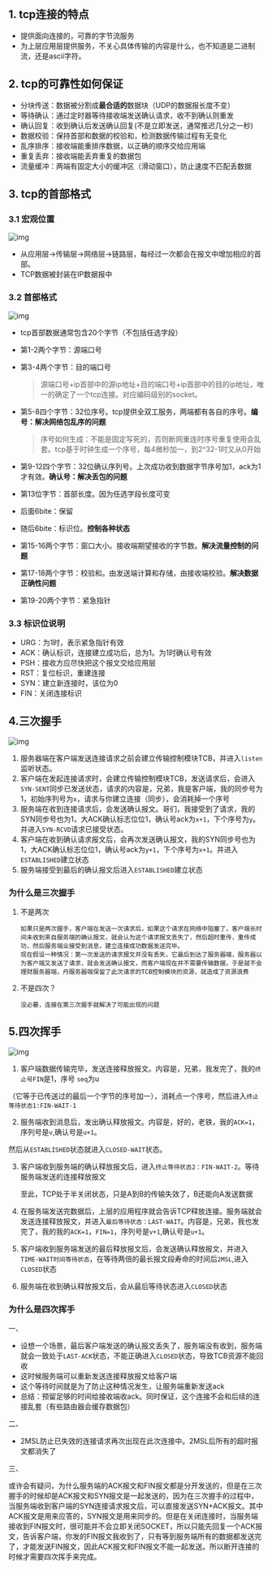 ## 1. tcp连接的特点

- 提供面向连接的，可靠的字节流服务
- 为上层应用层提供服务，不关心具体传输的内容是什么，也不知道是二进制流，还是ascii字符。

## 2. tcp的可靠性如何保证

- 分块传送：数据被分割成**最合适的**数据块（UDP的数据报长度不变）
- 等待确认：通过定时器等待接收端发送确认请求，收不到确认则重发
- 确认回复：收到确认后发送确认回复(不是立即发送，通常推迟几分之一秒)
- 数据校验：保持首部和数据的校验和，检测数据传输过程有无变化
- 乱序排序：接收端能重排序数据，以正确的顺序交给应用端
- 重复丢弃：接收端能丢弃重复的数据包
- 流量缓冲：两端有固定大小的缓冲区（滑动窗口），防止速度不匹配丢数据

## 3. tcp的首部格式

### 3.1 宏观位置

![img](https://user-gold-cdn.xitu.io/2018/9/24/1660a9b6dee9caf5?imageView2/0/w/1280/h/960/format/webp/ignore-error/1)

- 从应用层->传输层->网络层->链路层，每经过一次都会在报文中增加相应的首部。
- TCP数据被封装在IP数据报中

### 3.2 首部格式

![img](https://user-gold-cdn.xitu.io/2018/9/24/1660aa15acdcc530?imageView2/0/w/1280/h/960/format/webp/ignore-error/1)

- tcp首部数据通常包含20个字节（不包括任选字段）

- 第1-2两个字节：源端口号

- 第3-4两个字节：目的端口号

  > 源端口号+ip首部中的源ip地址+目的端口号+ip首部中的目的ip地址，唯一的确定了一个tcp连接。对应编码级别的socket。

- 第5-8四个字节：32位序号。tcp提供全双工服务，两端都有各自的序号。**编号：解决网络包乱序的问题**

  > 序号如何生成：不能是固定写死的，否则断网重连时序号重复使用会乱套。tcp基于时钟生成一个序号，每4微秒加一，到2^32-1时又从0开始

- 第9-12四个字节：32位确认序列号。上次成功收到数据字节序号加1，ack为1才有效。**确认号：解决丢包的问题**

- 第13位字节：首部长度。因为任选字段长度可变

- 后面6bite：保留

- 随后6bite：标识位。**控制各种状态**

- 第15-16两个字节：窗口大小。接收端期望接收的字节数。**解决流量控制的问题**

- 第17-18两个字节：校验和。由发送端计算和存储，由接收端校验。**解决数据正确性问题**

- 第19-20两个字节：紧急指针

### 3.3 标识位说明

- URG：为1时，表示紧急指针有效
- ACK：确认标识，连接建立成功后，总为1。为1时确认号有效
- PSH：接收方应尽快把这个报文交给应用层
- RST：复位标识，重建连接
- SYN：建立新连接时，该位为0
- FIN：关闭连接标识

## 4.三次握手

![img](https://user-gold-cdn.xitu.io/2018/9/24/1660af5dec5b3e88?imageView2/0/w/1280/h/960/format/webp/ignore-error/1)

1. 服务器端在客户端发送连接请求之前会建立传输控制模块TCB，并进入`listen`监听状态。
2. 客户端在发起连接请求时，会建立传输控制模块TCB，发送请求后，会进入`SYN-SENT`同步已发送状态，请求的内容是，兄弟，我是客户端，我的同步号为1，初始序列号为`x`，请求与你建立连接（同步），会消耗掉一个序号
3. 服务端在收到连接请求后，会发送确认报文。哥们，我接受到了请求，我的SYN同步号也为1，大ACK确认标志位位1，确认号ack为`x+1`，下个序号为`y`。并进入`SYN-RCVD`请求已接受状态。
4. 客户端在收到确认请求报文后，会再次发送确认报文，我的SYN同步号也为1，大ACK确认标志位位1，确认号ack为`y+1`，下个序号为`x+1`。并进入`ESTABLISHED`建立状态
5. 服务端接受到最后的确认报文后进入`ESTABLISHED`建立状态

### 为什么是三次握手

1. 不是两次

   ```
   如果只是两次握手，客户端在发送一次请求后，如果这个请求在网络中阻塞了，客户端长时间未收到来自服务端的确认报文，就会认为这个请求报文丢失了，然后超时重传，重传成功，然后服务端业接受到消息，建立连接成功数据发送完毕。
   现在假设一种情况：第一次发送的请求报文并没有丢失，它最后到达了服务器端，服务器以为客户端又发送了请求，就会发送确认报文，而客户端现在并不需要传输数据，于是就不会理财服务器端，丹服务器端保留了此次请求的TCB控制模块的资源，就造成了资源浪费
   ```

2. 不是四次？

   ```
   没必要，连接在第三次握手就解决了可能出现的问题
   ```

## 5.四次挥手

![img](https://user-gold-cdn.xitu.io/2018/9/24/1660b064e8802dba?imageView2/0/w/1280/h/960/format/webp/ignore-error/1)

1. 客户端数据传输完毕，发送连接释放报文。内容是，兄弟，我发完了，我的`终止号FIN`是1，序号 `seq`为u

（它等于已传送过的最后一个字节的序号加一），消耗点一个序号，然后进入`终止等待状态1:FIN-WAIT-1`

2. 服务端收到消息后，发出确认释放报文。内容是，好的，老铁，我的`ACK=1`，序列号是`v`,确认号是`u+1`。

然后从`ESTABLISHED`状态就进入`CLOSED-WAIT`状态。

3. 客户端收到服务端的确认释放报文后，进入`终止等待状态2：FIN-WAIT-2`。等待服务端发送的连接释放报文

   

   至此，TCP处于半关闭状态，只是A到B的传输失效了，B还能向A发送数据

   

4. 在服务端发送完数据后，上层的应用程序就会告诉TCP释放连接。服务端就会发送连接释放报文，并进入`最后等待状态：LAST-WAIT`。内容是，兄弟，我也发完了，我的我的`ACK=1`，`FIN=1`，序列号是`v+1`,确认号是`u+1`。

5. 客户端收到服务端发送的最后释放报文后，会发送确认释放报文，并进入`TIME-WAIT时间等待状态`，在等待两倍的最长报文段寿命的时间后`2MSL`,进入`CLOSED`状态
6. 服务端在收到确认释放报文后，会从最后等待状态进入`CLOSED`状态

### 为什么是四次挥手

一、

* 设想一个场景，最后客户端发送的确认报文丢失了，服务端没有收到，服务端就会一致处于`LAST-ACK`状态，不能正确进入`CLOSED`状态，导致TCB资源不能回收
* 这时候服务端可以重新发送连接释放报文给客户端
* 这个等待时间就是为了防止这种情况发生，让服务端重新发送ack
* 总结：预留足够的时间给接收端收ack。同时保证，这个连接不会和后续的连接乱套（有些路由器会缓存数据包）

二、

* 2MSL防止已失效的连接请求再次出现在此次连接中。2MSL后所有的超时报文都消失了

三、

或许会有疑问，为什么服务端的ACK报文和FIN报文都是分开发送的，但是在三次握手的时候却是ACK报文和SYN报文是一起发送的，因为在三次握手的过程中，当服务端收到客户端的SYN连接请求报文后，可以直接发送SYN+ACK报文。其中ACK报文是用来应答的，SYN报文是用来同步的。但是在关闭连接时，当服务端接收到FIN报文时，很可能并不会立即关闭SOCKET，所以只能先回复一个ACK报文，告诉客户端，你发的FIN报文我收到了，只有等到服务端所有的数据都发送完了，才能发送FIN报文，因此ACK报文和FIN报文不能一起发送。所以断开连接的时候才需要四次挥手来完成。
